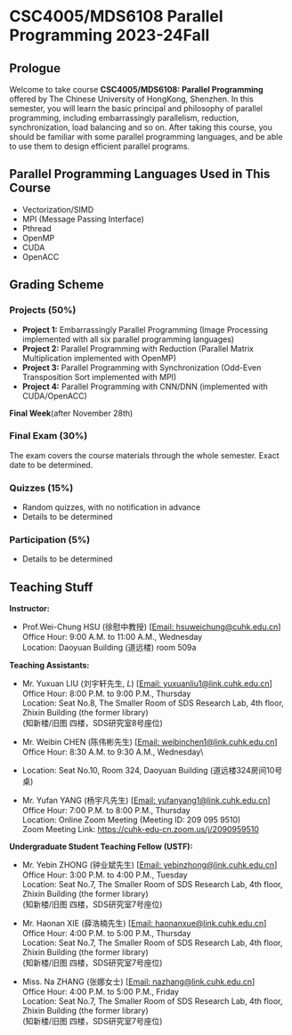 # CSC4005/MDS6108 Parallel Programming 2023-24Fall

## Prologue

Welcome to take course **CSC4005/MDS6108: Parallel Programming** offered by The Chinese University of HongKong, Shenzhen. In
this semester, you will learn the basic principal and philosophy of parallel programming, including embarrassingly
parallelism, reduction, synchronization, load balancing and so on. After taking this course, you should be familiar with
some parallel programming languages, and be able to use them to design efficient parallel
programs.

## Parallel Programming Languages Used in This Course

- Vectorization/SIMD
- MPI (Message Passing Interface)
- Pthread
- OpenMP
- CUDA
- OpenACC

## Grading Scheme

### Projects (50%)

- **Project 1:** Embarrassingly Parallel Programming (Image Processing implemented with all six parallel programming languages)
- **Project 2:** Parallel Programming with Reduction (Parallel Matrix Multiplication implemented with OpenMP)
- **Project 3:** Parallel Programming with Synchronization (Odd-Even Transposition Sort implemented with MPI)
- **Project 4:** Parallel Programming with CNN/DNN (implemented with CUDA/OpenACC)

**Final Week**(after November 28th)

### Final Exam (30%)

The exam covers the course materials through the whole semester. Exact date to be determined.

### Quizzes (15%)
- Random quizzes, with no notification in advance
- Details to be determined

### Participation (5%)
- Details to be determined

## Teaching Stuff

**Instructor:**

- Prof.Wei-Chung HSU (徐慰中教授) [[Email: hsuweichung@cuhk.edu.cn](mailto:hsuweichung@cuhk.edu.cn)]\
  Office Hour: 9:00 A.M. to 11:00 A.M., Wednesday\
  Location: Daoyuan Building (道远楼) room 509a

**Teaching Assistants:**
- Mr. Yuxuan LIU  (刘宇轩先生, *L*) [[Email: yuxuanliu1@link.cuhk.edu.cn](mailto:yuxuanliu1@link.cuhk.edu.cn)]\
  Office Hour: 8:00 P.M. to 9:00 P.M., Thursday\
  Location: Seat No.8, The Smaller Room of SDS Research Lab, 4th floor, Zhixin Building (the former library)\
  (知新楼/旧图 四楼，SDS研究室8号座位)


- Mr. Weibin CHEN (陈伟彬先生) [[Email: weibinchen1@link.cuhk.edu.cn](mailto:weibinchen1@link.cuhk.edu.cn)]\
  Office Hour: 8:30 A.M. to 9:30 A.M., Wednesday\
- Location: Seat No.10, Room 324, Daoyuan Building (道远楼324房间10号桌)


- Mr. Yufan YANG  (杨宇凡先生) [[Email: yufanyang1@link.cuhk.edu.cn](mailto:yufanyang1@link.cuhk.edu.cn)]\
  Office Hour: 7:00 P.M. to 8:00 P.M., Thursday\
  Location: Online Zoom Meeting (Meeting ID: 209 095 9510)\
  Zoom Meeting Link: https://cuhk-edu-cn.zoom.us/j/2090959510

**Undergraduate Student Teaching Fellow (USTF):**
- Mr. Yebin ZHONG (钟业斌先生) [[Email: yebinzhong@link.cuhk.edu.cn](mailto:yebinzhong@link.cuhk.edu.cn)]\
  Office Hour: 3:00 P.M. to 4:00 P.M., Tuesday\
  Location: Seat No.7, The Smaller Room of SDS Research Lab, 4th floor, Zhixin Building (the former library)\
  (知新楼/旧图 四楼，SDS研究室7号座位)


- Mr. Haonan XIE  (薛浩楠先生) [[Email: haonanxue@link.cuhk.edu.cn](mailto:haonanxue@link.cuhk.edu.cn)]\
  Office Hour: 4:00 P.M. to 5:00 P.M., Thursday\
  Location: Seat No.7, The Smaller Room of SDS Research Lab, 4th floor, Zhixin Building (the former library)\
  (知新楼/旧图 四楼，SDS研究室7号座位)


- Miss. Na ZHANG  (张娜女士)   [[Email: nazhang@link.cuhk.edu.cn](mailto:nazhang@link.cuhk.edu.cn)]\
  Office Hour: 4:00 P.M. to 5:00 P.M., Friday\
  Location: Seat No.7, The Smaller Room of SDS Research Lab, 4th floor, Zhixin Building (the former library)\
  (知新楼/旧图 四楼，SDS研究室7号座位)
